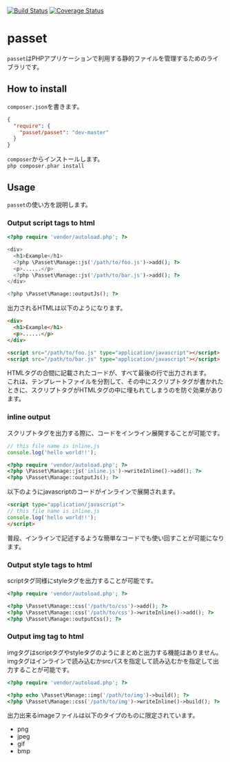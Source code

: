 [![Build Status](https://travis-ci.org/k-motoyan/passet.svg?branch=master)](https://travis-ci.org/k-motoyan/passet)
[![Coverage Status](https://coveralls.io/repos/k-motoyan/passet/badge.png?branch=master)](https://coveralls.io/r/k-motoyan/passet?branch=master)

# passet

`passet`はPHPアプリケーションで利用する静的ファイルを管理するためのライブラリです。

## How to install

`composer.json`を書きます。

```json
{
  "require": {
    "passet/passet": "dev-master"
  }
}
```

`composer`からインストールします。  
`php composer.phar install`

## Usage

`passet`の使い方を説明します。

### Output script tags to html

```php
<?php require 'vendor/autoload.php'; ?>

<div>
  <h1>Example</h1>
  <?php \Passet\Manage::js('/path/to/foo.js')->add(); ?>
  <p>......</p>
  <?php \Passet\Manage::js('/path/to/bar.js')->add(); ?>
</div>

<?php \Passet\Manage::outputJs(); ?>
```

出力されるHTMLは以下のようになります。

```html
<div>
  <h1>Example</h1>
  <p>......</p>
</div>

<script src="/path/to/foo.js" type="application/javascript"></script>
<script src="/path/to/bar.js" type="application/javascript"></script>
```

HTMLタグの合間に記載されたコードが、すべて最後の行で出力されます。  
これは、テンプレートファイルを分割して、その中にスクリプトタグが書かれたときに、スクリプトタグがHTMLタグの中に埋もれてしまうのを防ぐ効果があります。

### inline output

スクリプトタグを出力する際に、コードをインライン展開することが可能です。

```js
// this file name is inline.js
console.log('hello world!!');
```

```php
<?php require 'vendor/autoload.php'; ?>
<?php \Passet\Manage::js('inline.js')->writeInline()->add(); ?>
<?php \Passet\Manage::outputJs(); ?>
```

以下のようにjavascriptのコードがインラインで展開されます。

```html
<script type="application/javascript">
// this file name is inline.js
console.log('hello world!!');
</script>
```

普段、インラインで記述するような簡単なコードでも使い回すことが可能になります。

### Output style tags to html

scriptタグ同様にstyleタグを出力することが可能です。

```php
<?php require 'vendor/autoload.php'; ?>

<?php \Passet\Manage::css('/path/to/css')->add(); ?>
<?php \Passet\Manage::css('/path/to/css')->writeInline()->add(); ?>
<?php \Passet\Manage::outputCss(); ?>
```
### Output img tag to html

imgタグはscriptタグやstyleタグのようにまとめと出力する機能はありません。  
imgタグはインラインで読み込むかsrcパスを指定して読み込むかを指定して出力することが可能です。

```php
<?php require 'vendor/autoload.php'; ?>

<?php echo \Passet\Manage::img('/path/to/img')->build(); ?>
<?php \Passet\Manage::css('/path/to/img')->writeInline()->build(); ?>
```

出力出来るimageファイルは以下のタイプのものに限定されています。  

- png
- jpeg
- gif
- bmp